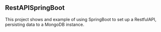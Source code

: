 <h2>RestAPISpringBoot</h2>
This project shows and example of using SpringBoot to set up a RestfulAPI, persisting data to a MongoDB instance.
